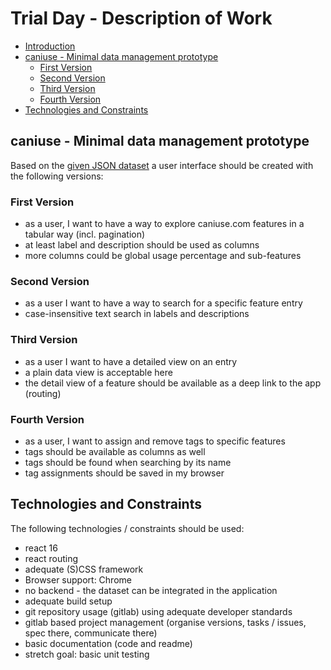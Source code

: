 # Trial Day - Description of Work

<!-- vim-markdown-toc GitLab -->

- [Introduction](#introduction)
- [caniuse - Minimal data management prototype](#caniuse-minimal-data-management-prototype)
  - [First Version](#first-version)
  - [Second Version](#second-version)
  - [Third Version](#third-version)
  - [Fourth Version](#fourth-version)
- [Technologies and Constraints](#technologies-and-constraints)

## caniuse - Minimal data management prototype

Based on the [given JSON dataset](./data/data-2.0.json) a user interface should be created with the following versions:

### First Version

- as a user, I want to have a way to explore caniuse.com features in a tabular way (incl. pagination)
- at least label and description should be used as columns
- more columns could be global usage percentage and sub-features

### Second Version

- as a user I want to have a way to search for a specific feature entry
- case-insensitive text search in labels and descriptions

### Third Version

- as a user I want to have a detailed view on an entry
- a plain data view is acceptable here
- the detail view of a feature should be available as a deep link to the app (routing)

### Fourth Version

- as a user, I want to assign and remove tags to specific features
- tags should be available as columns as well
- tags should be found when searching by its name
- tag assignments should be saved in my browser

## Technologies and Constraints

The following technologies / constraints should be used:

- react 16
- react routing
- adequate (S)CSS framework
- Browser support: Chrome
- no backend - the dataset can be integrated in the application
- adequate build setup
- git repository usage (gitlab) using adequate developer standards
- gitlab based project management (organise versions, tasks / issues, spec there, communicate there)
- basic documentation (code and readme)
- stretch goal: basic unit testing
